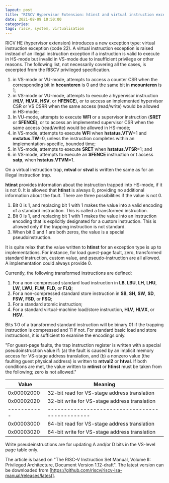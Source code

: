 ```yaml
---
layout: post
title: "RISCV Hypervisor Extension: htinst and virtual instruction exception"
date: 2021-08-09 10:50:00
categories:
tags: riscv, system, virtualisation
---
```


RICV HE (hypervisor extension) introduces a new exception type: virtual instruction exception (code 22). A virtual instruction exception is raised instead of
an illegal instruction exception if a instruction is valid to execute in HS-mode but invalid in VS-mode due to insufficient privilege or other reasons. The
following list, not necessarily covering all the cases, is excerpted from the RISCV privileged specification.

1. in VS-mode or VU-mode, attempts to access a counter CSR when the corresponding bit in **hcounteren** is 0 and the same bit in **mcounteren** is 1;
2. in VS-mode or VU-mode, attempts to execute a hypervisor instruction (**HLV**, **HLVX**, **HSV**, or **HFENCE**), or to access an implemented hypervisor
CSR or VS CSRR when the same access (read/write) would be allowed in HS-mode;
3. In VU-mode, attempts to execute **WFI** or a supervisor instruction (**SRET** or **SFENCE**), or to access an implemented supervisor CSR when the same
access (read/write) would be allowed in HS-mode;
4. in VS-mode, attempts to execute **WFI** when **hstatus.VTW**=1 and **mstatus.TW**=0, unless the instruction completes within an implementation-specific,
bounded time;
5. in VS-mode, attempts to execute **SRET** when **hstatus.VTSR**=1; and
6. in VS-mode, attempts to execute an **SFENCE** instruction or t access **satp**, when **hstatus.VTVM**=1.

On a virtual instruction trap, **mtval** or **stval** is written the same as for an illegal instruction trap.

**htinst** provides information about the instruction trapped into HS-mode, if it is not 0. It is allowed that **htinst** is always 0, providing
no additional information about the fault. There are three possibilities if the value is not 0.

1. Bit 0 is 1, and replacing bit 1 with 1 makes the value into a valid encoding of a standard instruction. This is called a transformed instruction.
2. Bit 0 is 1, and replacing bit 1 with 1 makes the value into an instruction encoding that is explicitly designated for a custom instruction. This
is allowed only if the trapping instruction is not standard.
3. When bit 0 and 1 are both zeros, the value is a special pseudoinstruction.

It is quite relax that the value written to **htinst** for an exception type is up to implementations. For instance, for load guest-page fault, zero,
transformed standard instruction, custom value, and pseudo-instruction are all allowed. A implementation could always provide 0.

Currently, the following transformed instructions are defined:

1. For a non-compressed standard load instruction in **LB**, **LBU**, **LH**, **LHU**, **LW**, **LWU**, **FLW**, **FLD**, or **FLQ**;
2. For a non-compressed standard store instruction in  **SB**, **SH**, **SW**, **SD**, **FSW**, **FSD**, or **FSQ**;
3. For a standard atomic instruction;
4. For a standard virtual-machine load/store instruction, **HLV**, **HLVX**, or **HSV**. 

Bits 1:0 of a transformed standard instruction will be binary 01 if the trapping instruction is compressed and 11 if not. For standard basic load and
store instructions, it is sufficient to examine the encodings only.

"For guest-page faults, the trap instruction register is written with a special pseudoinstruction value if: (a) the fault is caused by an implicit
memory access for VS-stage address translation, and (b) a nonzero value (the faulting guest physical address) is written to **mtval2** or **htval**.
If both conditions are met, the value written to **mtinst** or **htinst** must be taken from the following; zero is not allowed."

| Value      | Meaning                                       |
| -----------|-----------------------------------------------|
| 0x00002000 | 32-bit read for VS-stage address translation  |
| 0x00002020 | 32-bit write for VS-stage address translation |
| -----------|-----------------------------------------------|
| 0x00003000 | 64-bit read for VS-stage address translation  |
| 0x00003020 | 64-bit write for VS-stage address translation |

Write pseudeinstructions are for updating A and/or D bits in the VS-level page table only.


The article is based on "The RISC-V Instruction Set Manual, Volume II: Privileged Architecture, Document Version 1.12-draft". The latest version
can be downloaded from [https://github.com/riscv/riscv-isa-manual/releases/latest].
